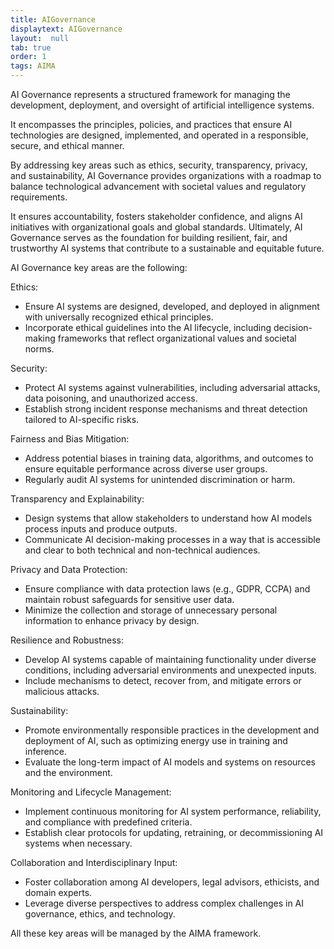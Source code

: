 ```yaml
---
title: AIGovernance
displaytext: AIGovernance
layout:  null
tab: true
order: 1
tags: AIMA
---
```


AI Governance represents a structured framework for managing the development, deployment, and oversight of artificial intelligence systems. 

It encompasses the principles, policies, and practices that ensure AI technologies are designed, implemented, and operated in a responsible, secure, and ethical manner. 

By addressing key areas such as ethics, security, transparency, privacy, and sustainability, AI Governance provides organizations with a roadmap to balance technological advancement with societal values and regulatory requirements.

It ensures accountability, fosters stakeholder confidence, and aligns AI initiatives with organizational goals and global standards. Ultimately, AI Governance serves as the foundation for building resilient, fair, and trustworthy AI systems that contribute to a sustainable and equitable future.

AI Governance key areas are the following:

Ethics:
* Ensure AI systems are designed, developed, and deployed in alignment with universally recognized ethical principles.
* Incorporate ethical guidelines into the AI lifecycle, including decision-making frameworks that reflect organizational values and societal norms.

Security:
* Protect AI systems against vulnerabilities, including adversarial attacks, data poisoning, and unauthorized access.
* Establish strong incident response mechanisms and threat detection tailored to AI-specific risks.

Fairness and Bias Mitigation:
* Address potential biases in training data, algorithms, and outcomes to ensure equitable performance across diverse user groups.
* Regularly audit AI systems for unintended discrimination or harm.

Transparency and Explainability:
* Design systems that allow stakeholders to understand how AI models process inputs and produce outputs.
* Communicate AI decision-making processes in a way that is accessible and clear to both technical and non-technical audiences.

Privacy and Data Protection:
* Ensure compliance with data protection laws (e.g., GDPR, CCPA) and maintain robust safeguards for sensitive user data.
* Minimize the collection and storage of unnecessary personal information to enhance privacy by design.

Resilience and Robustness:
* Develop AI systems capable of maintaining functionality under diverse conditions, including adversarial environments and unexpected inputs.
* Include mechanisms to detect, recover from, and mitigate errors or malicious attacks.

Sustainability:
* Promote environmentally responsible practices in the development and deployment of AI, such as optimizing energy use in training and inference.
* Evaluate the long-term impact of AI models and systems on resources and the environment.

Monitoring and Lifecycle Management:
* Implement continuous monitoring for AI system performance, reliability, and compliance with predefined criteria.
* Establish clear protocols for updating, retraining, or decommissioning AI systems when necessary.

Collaboration and Interdisciplinary Input:
* Foster collaboration among AI developers, legal advisors, ethicists, and domain experts.
* Leverage diverse perspectives to address complex challenges in AI governance, ethics, and technology.

All these key areas will be managed by the AIMA framework.
